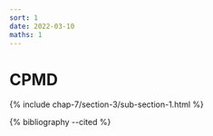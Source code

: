 ```yaml
---
sort: 1
date: 2022-03-10
maths: 1
---
```


# CPMD

{% include chap-7/section-3/sub-section-1.html %}

{% bibliography --cited %}

